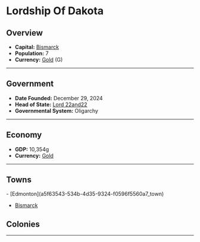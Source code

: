 <!--UNDEDITED FILE, remove this entire line if this file has been edited!-->
# <!--NAME-->Lordship Of Dakota<!--NAME-->

## Overview

- **Capital:** <!--CAPITAL_LINK-->[Bismarck](37be24d0-e3ab-4c7f-8d78-09f48d133ede_town)<!--CAPITAL_LINK-->
- **Population:** <!--POPULATION-->7<!--POPULATION-->
- **Currency:** <!--CURRENCY_LINK-->[Gold](Gold_currency)<!--CURRENCY_LINK--> (<!--CURRENCY_ABV-->G<!--CURRENCY_ABV-->)

---

## Government

- **Date Founded:** <!--FOUNDED-->December 29, 2024<!--FOUNDED-->
- **Head of State:** <!--LEADER_TITLE_LINK-->[Lord 22and22](22and22_user)<!--LEADER_TITLE_LINK-->
- **Governmental System:** <!--GOVERNMENT-->Oligarchy<!--GOVERNMENT-->

---

## Economy

- **GDP:** <!--GDP-->10,354g<!--GDP-->
- **Currency:** <!--CURRENCY_LINK-->[Gold](Gold_currency)<!--CURRENCY_LINK-->

---

## Towns

<!--TOWNS-->- [Edmonton](a5f63543-534b-4d35-9324-f0596f5560a7_town)
- [Bismarck](37be24d0-e3ab-4c7f-8d78-09f48d133ede_town)<!--TOWNS-->

## Colonies

<!--COLONIES--><!--COLONIES-->

---